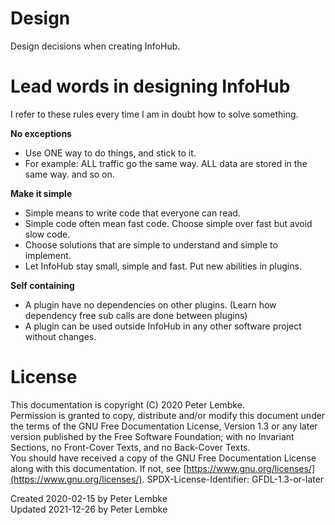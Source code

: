 # Design
Design decisions when creating InfoHub.

# Lead words in designing InfoHub
I refer to these rules every time I am in doubt how to solve something.

**No exceptions**
- Use ONE way to do things, and stick to it.
- For example: ALL traffic go the same way. ALL data are stored in the same way. and so on.

**Make it simple**
- Simple means to write code that everyone can read.
- Simple code often mean fast code. Choose simple over fast but avoid slow code.
- Choose solutions that are simple to understand and simple to implement.
- Let InfoHub stay small, simple and fast. Put new abilities in plugins.

**Self containing**
- A plugin have no dependencies on other plugins. (Learn how dependency free sub calls are done between plugins)
- A plugin can be used outside InfoHub in any other software project without changes.

# License
This documentation is copyright (C) 2020 Peter Lembke.  
Permission is granted to copy, distribute and/or modify this document under the terms of the GNU Free Documentation License, Version 1.3 or any later version published by the Free Software Foundation; with no Invariant Sections, no Front-Cover Texts, and no Back-Cover Texts.  
You should have received a copy of the GNU Free Documentation License along with this documentation. If not, see [https://www.gnu.org/licenses/](https://www.gnu.org/licenses/).  SPDX-License-Identifier: GFDL-1.3-or-later  

Created 2020-02-15 by Peter Lembke  
Updated 2021-12-26 by Peter Lembke  
